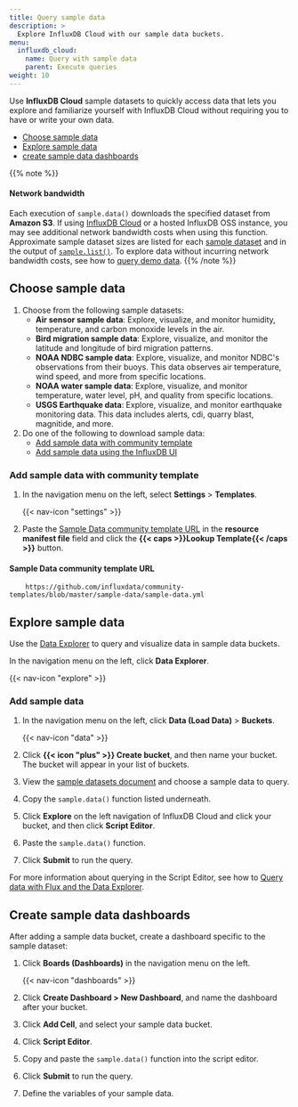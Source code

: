```yaml
---
title: Query sample data
description: >
  Explore InfluxDB Cloud with our sample data buckets.
menu:
  influxdb_cloud:
    name: Query with sample data
    parent: Execute queries
weight: 10
---
```


Use **InfluxDB Cloud** sample datasets to quickly access data that lets you explore and familiarize yourself with InfluxDB Cloud without requiring you to have or write your own data.

- [Choose sample data](#choose-sample-data)
- [Explore sample data](#explore-sample-data)
- [create sample data dashboards](#create-sample-data-dashboards)

{{% note %}}
#### Network bandwidth

Each execution of `sample.data()` downloads the specified dataset from **Amazon S3**.
If using [InfluxDB Cloud](/influxdb/cloud/) or a hosted InfluxDB OSS instance,
you may see additional network bandwidth costs when using this function.
Approximate sample dataset sizes are listed for each [sample dataset](/influxdb/cloud/reference/sample-data/#sample-datasets) and in the output of [`sample.list()`](/influxdb/v2.0/reference/flux/stdlib/influxdb-sample/list/). To explore data without incurring network bandwidth costs, see how to [query demo data](/influxdb/cloud/query-data/execute-queries/query-demo-data/).
{{% /note %}}

## Choose sample data

1. Choose from the following sample datasets:
   - **Air sensor sample data**: Explore, visualize, and monitor humidity, temperature, and carbon monoxide levels in the air.
   - **Bird migration sample data**: Explore, visualize, and monitor the latitude and longitude of bird migration patterns.
   - **NOAA NDBC sample data**: Explore, visualize, and monitor NDBC's observations from their buoys. This data observes air temperature, wind speed, and more from specific locations.
   - **NOAA water sample data**: Explore, visualize, and monitor temperature, water level, pH, and quality from specific locations.
   - **USGS Earthquake data**: Explore, visualize, and monitor earthquake monitoring data. This data includes alerts, cdi, quarry blast, magnitide, and more.  
2. Do one of the following to download sample data:
   - [Add sample data with community template](#add-sample-data-with-community-templates)
   - [Add sample data using the InfluxDB UI](#add-sample-data)

### Add sample data with community template

1. In the navigation menu on the left, select **Settings** > **Templates**.

    {{< nav-icon "settings" >}}

2. Paste the [Sample Data community template URL](https://github.com/influxdata/community-templates/blob/master/sample-data/sample-data.yml) in the **resource manifest file** field and click the **{{< caps >}}Lookup Template{{< /caps >}}** button.

#### Sample Data community template URL

```
    https://github.com/influxdata/community-templates/blob/master/sample-data/sample-data.yml
```

## Explore sample data
Use the [Data Explorer](/influxdb/cloud/visualize-data/explore-metrics/)
to query and visualize data in sample data buckets.

In the navigation menu on the left, click **Data Explorer**.

{{< nav-icon "explore" >}}

### Add sample data

1. In the navigation menu on the left, click **Data (Load Data)** > **Buckets**.

    {{< nav-icon "data" >}}

2. Click **{{< icon "plus" >}} Create bucket**, and then name your bucket. The bucket will appear in your list of buckets.
3. View the [sample datasets document](/influxdb/cloud/reference/sample-data/#sample-datasets) and choose a sample data to query.
4. Copy the `sample.data()` function listed underneath.
5. Click **Explore** on the left navigation of InfluxDB Cloud and click your bucket, and then click **Script Editor**.
6. Paste the `sample.data()` function.
7. Click **Submit** to run the query.

For more information about querying in the Script Editor, see how to [Query data with Flux and the Data Explorer](/influxdb/cloud/query-data/execute-queries/data-explorer/#query-data-with-flux-and-the-data-explorer).

## Create sample data dashboards

After adding a sample data bucket, create a dashboard specific to the sample dataset:

1. Click **Boards (Dashboards)** in the navigation menu on the left.

    {{< nav-icon "dashboards" >}}

2. Click **Create Dashboard > New Dashboard**, and name the dashboard after your bucket.
3. Click **Add Cell**, and select your sample data bucket.
4. Click **Script Editor**.
5. Copy and paste the `sample.data()` function into the script editor.
6. Click **Submit** to run the query.
6. Define the variables of your sample data.
